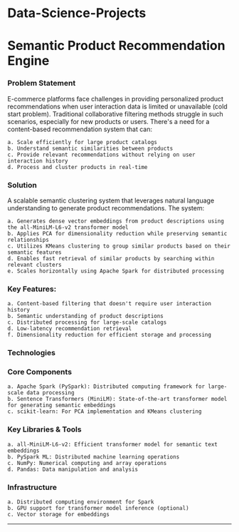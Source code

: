 # Data-Science-Projects

# Semantic Product Recommendation Engine
### Problem Statement
E-commerce platforms face challenges in providing personalized product recommendations when user interaction data is limited or unavailable (cold start problem). Traditional collaborative filtering methods struggle in such scenarios, especially for new products or users. There's a need for a content-based recommendation system that can:

    a. Scale efficiently for large product catalogs
    b. Understand semantic similarities between products
    c. Provide relevant recommendations without relying on user interaction history
    d. Process and cluster products in real-time

###  Solution
A scalable semantic clustering system that leverages natural language understanding to generate product recommendations. The system:

    a. Generates dense vector embeddings from product descriptions using the all-MiniLM-L6-v2 transformer model
    b. Applies PCA for dimensionality reduction while preserving semantic relationships
    c. Utilizes KMeans clustering to group similar products based on their semantic features
    d. Enables fast retrieval of similar products by searching within relevant clusters
    e. Scales horizontally using Apache Spark for distributed processing

### Key Features:
    a. Content-based filtering that doesn't require user interaction history
    b. Semantic understanding of product descriptions
    c. Distributed processing for large-scale catalogs
    d. Low-latency recommendation retrieval
    f. Dimensionality reduction for efficient storage and processing

###  Technologies
###  Core Components
    a. Apache Spark (PySpark): Distributed computing framework for large-scale data processing
    b. Sentence Transformers (MiniLM): State-of-the-art transformer model for generating semantic embeddings
    c. scikit-learn: For PCA implementation and KMeans clustering

### Key Libraries & Tools
    a. all-MiniLM-L6-v2: Efficient transformer model for semantic text embeddings
    b. PySpark ML: Distributed machine learning operations
    c. NumPy: Numerical computing and array operations
    d. Pandas: Data manipulation and analysis

###  Infrastructure
    a. Distributed computing environment for Spark
    b. GPU support for transformer model inference (optional)
    c. Vector storage for embeddings
------------------------------------------------------------------------------------------------------------------------------------------------------

